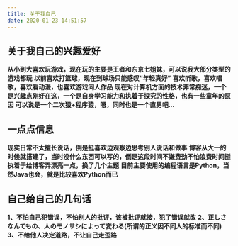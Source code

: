 ```yaml
---
title: 关于我自己
date: 2020-01-23 14:51:57
---
```



**关于我自己的兴趣爱好**
---

**从小到大喜欢玩游戏，现在玩的主要是王者和东京七姐妹，可以说我大部分类型的游戏都玩**
**以前喜欢打篮球，现在到球场只能感叹“年轻真好”**
**喜欢听歌，喜欢唱歌，喜欢看动漫，也喜欢游戏同人作品**
**现在对计算机方面的技术非常痴迷，一个是兴趣点刚好在这，一个是自身学习能力和执着于探究的性格，也有一些童年的原因**
**可以说是一个二次猿+程序猿，嗯，同时也是一个直男吧...**

**一点点信息**
---

**现实日常不太擅长说话，倒是挺喜欢边观察边思考别人说话和做事**
**博客从大一的时候就搭建了，当时没什么东西可以写的，倒是这段时间不嫌费劲不怕浪费时间挺执着于给博客弄漂亮一点，换了几个主题**
**目前主要使用的编程语言是Python，当然Java也会，就是比较喜欢Python而已**

**自己给自己的几句话**
---

**1、不怕自己犯错误，不怕别人的批评，该被批评就接，犯了错误就改**
**2、正しさなんてもの、人のモノサシによって変わる(所谓的正义因不同人的标准而不同)**
**3、不给他人决定道路，不让自己走歪路**
